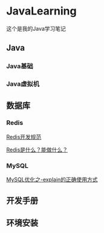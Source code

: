 # JavaLearning
这个是我的Java学习笔记

## Java

### Java基础

### Java虚拟机


## 数据库

### Redis

[Redis开发规范](./数据库/Redis/Redis开发规范.md)

[Redis是什么？能做什么？](./数据库/Redis/Redis是什么？能做什么？.md)


### MySQL

[MySQL优化之-explain的正确使用方式](./数据库/MySQL/MySQL优化之-explain的正确使用方式.md)

## 开发手册


## 环境安装


